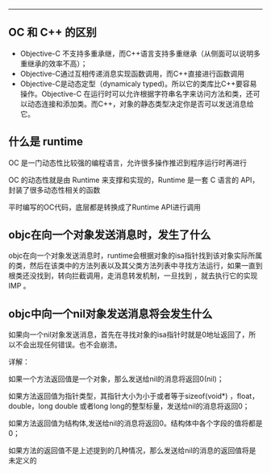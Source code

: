 

-----


## OC 和 C++ 的区别

- Objective-C 不支持多重承继，而C++语言支持多重继承（从侧面可以说明多重继承的效率不高）；
- Objective-C通过互相传递消息实现函数调用，而C++直接进行函数调用
- Objective-C是动态定型（dynamicaly typed)。所以它的类库比C++要容易操作。Objective-C 在运行时可以允许根据字符串名字来访问方法和类，还可以动态连接和添加类。而C++，对象的静态类型决定你是否可以发送消息给它。

## 什么是 runtime

OC 是一门动态性比较强的编程语言，允许很多操作推迟到程序运行时再进行

OC 的动态性就是由 Runtime 来支撑和实现的，Runtime 是一套 C 语言的 API，封装了很多动态性相关的函数

平时编写的OC代码，底层都是转换成了Runtime API进行调用

## objc在向一个对象发送消息时，发生了什么

objc在向一个对象发送消息时，runtime会根据对象的isa指针找到该对象实际所属的类，然后在该类中的方法列表以及其父类方法列表中寻找方法运行，如果一直到根类还没找到，转向拦截调用，走消息转发机制，一旦找到 ，就去执行它的实现IMP 。

## objc中向一个nil对象发送消息将会发生什么

如果向一个nil对象发送消息，首先在寻找对象的isa指针时就是0地址返回了，所以不会出现任何错误。也不会崩溃。

详解：

如果一个方法返回值是一个对象，那么发送给nil的消息将返回0(nil)；

如果方法返回值为指针类型，其指针大小为小于或者等于sizeof(void*) ，float，double，long double 或者long long的整型标量，发送给nil的消息将返回0；

如果方法返回值为结构体,发送给nil的消息将返回0。结构体中各个字段的值将都是0；

如果方法的返回值不是上述提到的几种情况，那么发送给nil的消息的返回值将是未定义的


